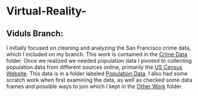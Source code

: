 # Virtual-Reality-

## Viduls Branch:
I initially focused on cleaning and analyzing the San Francisco crime data, which I included on my branch. This work is contained in the [Crime Data](https://github.com/ahmed-saleem916/Virtual-Reality-/tree/Vidul/Crime%20Data) folder. Once we realized we needed population data I pivoted to collecting population data from different sources online, primarily the [US Census Website](https://data.census.gov/). This data is in a folder labeled [Population Data](https://github.com/ahmed-saleem916/Virtual-Reality-/tree/Vidul/Population%20Data). I also had some scratch work when first examining the data, as well as checked some data frames and possible ways to join which I kept in the [Other Work](https://github.com/ahmed-saleem916/Virtual-Reality-/tree/Vidul/Other%20Work) folder. 
